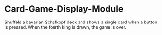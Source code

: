 # Card-Game-Display-Module

Shuffels a bavarian Schafkopf deck and shows a single card when a button is pressed.
When the fourth king is drawn, the game is over.
